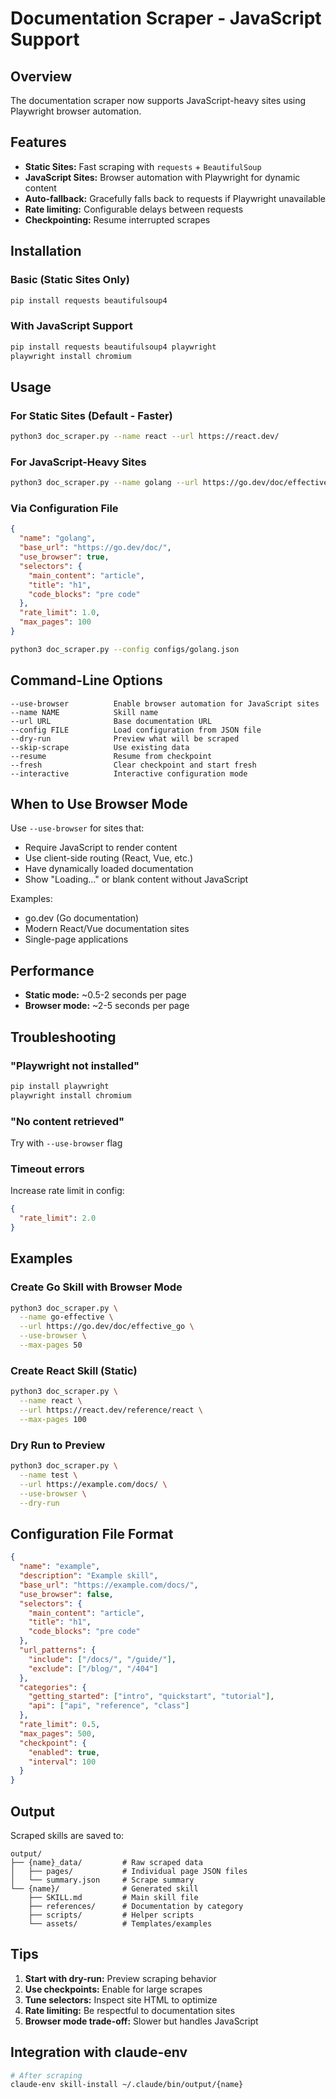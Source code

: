 # Documentation Scraper - JavaScript Support

## Overview

The documentation scraper now supports JavaScript-heavy sites using Playwright browser automation.

## Features

- **Static Sites:** Fast scraping with `requests` + `BeautifulSoup`
- **JavaScript Sites:** Browser automation with Playwright for dynamic content
- **Auto-fallback:** Gracefully falls back to requests if Playwright unavailable
- **Rate limiting:** Configurable delays between requests
- **Checkpointing:** Resume interrupted scrapes

## Installation

### Basic (Static Sites Only)
```bash
pip install requests beautifulsoup4
```

### With JavaScript Support
```bash
pip install requests beautifulsoup4 playwright
playwright install chromium
```

## Usage

### For Static Sites (Default - Faster)
```bash
python3 doc_scraper.py --name react --url https://react.dev/
```

### For JavaScript-Heavy Sites
```bash
python3 doc_scraper.py --name golang --url https://go.dev/doc/effective_go --use-browser
```

### Via Configuration File
```json
{
  "name": "golang",
  "base_url": "https://go.dev/doc/",
  "use_browser": true,
  "selectors": {
    "main_content": "article",
    "title": "h1",
    "code_blocks": "pre code"
  },
  "rate_limit": 1.0,
  "max_pages": 100
}
```

```bash
python3 doc_scraper.py --config configs/golang.json
```

## Command-Line Options

```
--use-browser          Enable browser automation for JavaScript sites
--name NAME            Skill name
--url URL              Base documentation URL
--config FILE          Load configuration from JSON file
--dry-run              Preview what will be scraped
--skip-scrape          Use existing data
--resume               Resume from checkpoint
--fresh                Clear checkpoint and start fresh
--interactive          Interactive configuration mode
```

## When to Use Browser Mode

Use `--use-browser` for sites that:
- Require JavaScript to render content
- Use client-side routing (React, Vue, etc.)
- Have dynamically loaded documentation
- Show "Loading..." or blank content without JavaScript

Examples:
- go.dev (Go documentation)
- Modern React/Vue documentation sites
- Single-page applications

## Performance

- **Static mode:** ~0.5-2 seconds per page
- **Browser mode:** ~2-5 seconds per page

## Troubleshooting

### "Playwright not installed"
```bash
pip install playwright
playwright install chromium
```

### "No content retrieved"
Try with `--use-browser` flag

### Timeout errors
Increase rate limit in config:
```json
{
  "rate_limit": 2.0
}
```

## Examples

### Create Go Skill with Browser Mode
```bash
python3 doc_scraper.py \
  --name go-effective \
  --url https://go.dev/doc/effective_go \
  --use-browser \
  --max-pages 50
```

### Create React Skill (Static)
```bash
python3 doc_scraper.py \
  --name react \
  --url https://react.dev/reference/react \
  --max-pages 100
```

### Dry Run to Preview
```bash
python3 doc_scraper.py \
  --name test \
  --url https://example.com/docs/ \
  --use-browser \
  --dry-run
```

## Configuration File Format

```json
{
  "name": "example",
  "description": "Example skill",
  "base_url": "https://example.com/docs/",
  "use_browser": false,
  "selectors": {
    "main_content": "article",
    "title": "h1",
    "code_blocks": "pre code"
  },
  "url_patterns": {
    "include": ["/docs/", "/guide/"],
    "exclude": ["/blog/", "/404"]
  },
  "categories": {
    "getting_started": ["intro", "quickstart", "tutorial"],
    "api": ["api", "reference", "class"]
  },
  "rate_limit": 0.5,
  "max_pages": 500,
  "checkpoint": {
    "enabled": true,
    "interval": 100
  }
}
```

## Output

Scraped skills are saved to:
```
output/
├── {name}_data/         # Raw scraped data
│   ├── pages/           # Individual page JSON files
│   └── summary.json     # Scrape summary
└── {name}/              # Generated skill
    ├── SKILL.md         # Main skill file
    ├── references/      # Documentation by category
    ├── scripts/         # Helper scripts
    └── assets/          # Templates/examples
```

## Tips

1. **Start with dry-run:** Preview scraping behavior
2. **Use checkpoints:** Enable for large scrapes
3. **Tune selectors:** Inspect site HTML to optimize
4. **Rate limiting:** Be respectful to documentation sites
5. **Browser mode trade-off:** Slower but handles JavaScript

## Integration with claude-env

```bash
# After scraping
claude-env skill-install ~/.claude/bin/output/{name}
```
